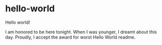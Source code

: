 # hello-world
Hello world!

I am honored to be here tonight. When I was younger, I dreamt about this day.
Proudly, I accept the award for worst Hello World readme.
